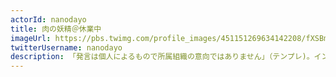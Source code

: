 ```yaml
---
actorId: nanodayo
title: 肉の妖精＠休業中
imageUrl: https://pbs.twimg.com/profile_images/451151269634142208/fXSBmzbD_400x400.png
twitterUsername: nanodayo
description: 「発言は個人によるもので所属組織の意向ではありません」（テンプレ)。インフラエンジニアですが肉の画像がメインです。リアル知り合いは基本的にフォロー返します。 同業者は気分で返します。 そこまで高頻度では見てないです。多分。
---
```

